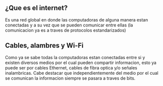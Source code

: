 ## ¿Que es el internet?
Es una red global en donde las computadoras de alguna manera estan conectadas y a su vez que se pueden comunicar entre ellas (la comunicacion ya es a traves de protocolos estandarizados)

## Cables, alambres y Wi-Fi
Como ya se sabe todas la computadoras estan conectadas entre si y existen diversos medios por el cual pueden compartir informacion, esto ya puede ser por cables Ethernet, cables de fibra optica y/o señales inalambricas. Cabe destacar que independientemente del medio por el cual se comunican la informacion siempre se pasara a traves de bits.


